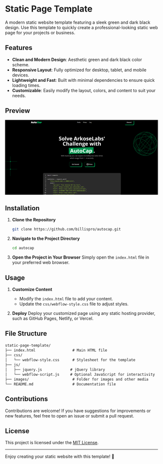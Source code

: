 # Static Page Template

A modern static website template featuring a sleek green and dark black design. Use this template to quickly create a professional-looking static web page for your projects or business.

## Features

- **Clean and Modern Design**: Aesthetic green and dark black color scheme.
- **Responsive Layout**: Fully optimized for desktop, tablet, and mobile devices.
- **Lightweight and Fast**: Built with minimal dependencies to ensure quick loading times.
- **Customizable**: Easily modify the layout, colors, and content to suit your needs.

## Preview

![Template Screenshot](https://github.com/billispro/autocap/blob/main/example.png)

## Installation

1. **Clone the Repository**
   ```bash
   git clone https://github.com/billispro/autocap.git
   ```

2. **Navigate to the Project Directory**
   ```bash
   cd autocap
   ```

3. **Open the Project in Your Browser**
   Simply open the `index.html` file in your preferred web browser.

## Usage

1. **Customize Content**
   - Modify the `index.html` file to add your content.
   - Update the `css/webflow-style.css` file to adjust styles.

2. **Deploy**
   Deploy your customized page using any static hosting provider, such as GitHub Pages, Netlify, or Vercel.

## File Structure

```
static-page-template/
├── index.html                 # Main HTML file
├── css/
│   └── webflow-style.css      # Stylesheet for the template
├── js/
│   ├── jquery.js             # jQuery library
│   └── webflow-script.js     # Optional JavaScript for interactivity
├── images/                    # Folder for images and other media
└── README.md                  # Documentation file
```

## Contributions

Contributions are welcome! If you have suggestions for improvements or new features, feel free to open an issue or submit a pull request.

## License

This project is licensed under the [MIT License](LICENSE).

---

Enjoy creating your static website with this template! 🚀

